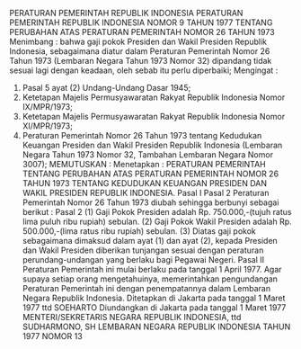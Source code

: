 PERATURAN PEMERINTAH REPUBLIK INDONESIA PERATURAN PEMERINTAH REPUBLIK INDONESIA NOMOR 9 TAHUN 1977 TENTANG PERUBAHAN ATAS PERATURAN PEMERINTAH NOMOR 26 TAHUN 1973
Menimbang :
 bahwa gaji pokok Presiden dan Wakil Presiden Republik Indonesia, sebagaimana diatur dalam Peraturan Pemerintah Nomor 26 Tahun 1973 (Lembaran Negara Tahun 1973 Nomor 32) dipandang tidak sesuai lagi dengan keadaan, oleh sebab itu perlu diperbaiki;
Mengingat :

1. Pasal 5 ayat (2) Undang-Undang Dasar 1945;
2. Ketetapan Majelis Permusyawaratan Rakyat Republik Indonesia Nomor IX/MPR/1973;
3. Ketetapan Majelis Permusyawaratan Rakyat Republik Indonesia Nomor XI/MPR/1973;
4. Peraturan Pemerintah Nomor 26 Tahun 1973 tentang Kedudukan Keuangan Presiden dan Wakil Presiden Republik Indonesia (Lembaran Negara Tahun 1973 Nomor 32, Tambahan Lembaran Negara Nomor 3007);
MEMUTUSKAN :
 Menetapkan : PERATURAN PEMERINTAH TENTANG PERUBAHAN ATAS PERATURAN PEMERINTAH NOMOR 26 TAHUN 1973 TENTANG KEDUDUKAN KEUANGAN PRESIDEN DAN WAKIL PRESIDEN REPUBLIK INDONESIA.
Pasal I
Pasal 2 Peraturan Pemerintah Nomor 26 Tahun 1973 diubah sehingga berbunyi sebagai berikut :
Pasal 2
(1) Gaji Pokok Presiden adalah Rp. 750.000,-(tujuh ratus lima puluh ribu rupiah) sebulan.
(2) Gaji Pokok Wakil Presiden adalah Rp. 500.000,-(lima ratus ribu rupiah) sebulan.
(3) Diatas gaji pokok sebagaimana dimaksud dalam ayat (1) dan ayat (2), kepada Presiden dan Wakil Presiden diberikan tunjangan sesuai dengan peraturan perundang-undangan yang berlaku bagi Pegawai Negeri.
Pasal II
Peraturan Pemerintah ini mulai berlaku pada tanggal 1 April 1977. Agar supaya setiap orang mengetahuinya, memerintahkan pengundangan Peraturan Pemerintah ini dengan penempatannya dalam Lembaran Negara Republik Indonesia. Ditetapkan di Jakarta pada tanggal 1 Maret 1977 ttd SOEHARTO Diundangkan di Jakarta pada tanggal 1 Maret 1977 MENTERI/SEKRETARIS NEGARA REPUBLIK INDONESIA, ttd SUDHARMONO, SH LEMBARAN NEGARA REPUBLIK INDONESIA TAHUN 1977 NOMOR 13